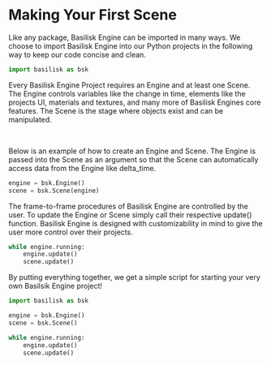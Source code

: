 # Making Your First Scene

Like any package, Basilisk Engine can be imported in many ways. We choose to import Basilisk Engine into our Python projects in the following way to keep our code concise and clean. 

```python
import basilisk as bsk
```

Every Basilisk Engine Project requires an <span class='keyword'>Engine</span> and at least one <span class='keyword'>Scene</span>. The <span class='keyword'>Engine</span> controls variables like the change in time, elements like the projects UI, materials and textures, and many more of Basilisk Engines core features. The <span class='keyword'>Scene</span> is the stage where objects exist and can be manipulated. 

&nbsp;

Below is an example of how to create an <span class='keyword'>Engine</span> and <span class='keyword'>Scene</span>. The <span class='keyword'>Engine</span> is passed into the <span class='keyword'>Scene</span> as an argument so that the <span class='keyword'>Scene</span> can automatically access data from the <span class='keyword'>Engine</span> like <span class='keyword'>delta_time</span>.

```python
engine = bsk.Engine()
scene = bsk.Scene(engine)
```

The frame-to-frame procedures of Basilisk Engine are controlled by the user. To update the <span class='keyword'>Engine</span> or <span class='keyword'>Scene</span> simply call their respective <span class='keyword'>update()</span> function. Basilisk Engine is designed with customizability in mind to give the user more control over their projects. 

```python
while engine.running:
    engine.update()
    scene.update()
```

By putting everything together, we get a simple script for starting your very own Basilsik Engine project! 

```python
import basilisk as bsk

engine = bsk.Engine()
scene = bsk.Scene()

while engine.running:
    engine.update()
    scene.update()
```